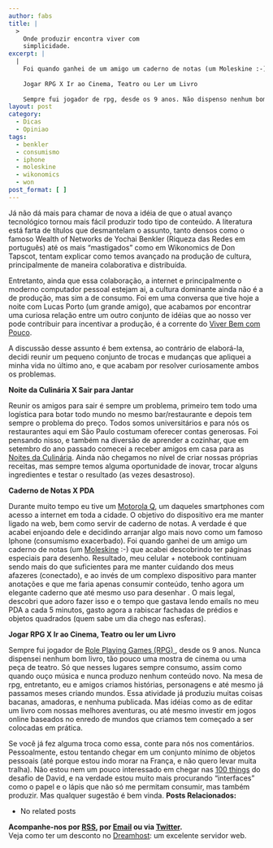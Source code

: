 ```yaml
---
author: fabs
title: |
  >
    Onde produzir encontra viver com
    simplicidade.
excerpt: |
  |
    Foi quando ganhei de um amigo um caderno de notas (um Moleskine :-) e era de desenho. Resultado, meu celular + notebook continuam sendo mais do que suficientes para me manter cuidandos dos meus afazeres, e ao invés de um complexo dispositivo para manter anotações, tenho agora um elegante caderno que tenho até mesmo usado para desenhar . O mais legal, descobri que adoro desenhar, e o tempo que gastava lendo emails no meu PDA gasto agorarabiscar fachadas de prédios e objetos quadrados.
    
    Jogar RPG X Ir ao Cinema, Teatro ou Ler um Livro
    
    Sempre fui jogador de rpg, desde os 9 anos. Não dispenso nenhum bom livro, tão pouco uma mostra de cinema ou uma peça de Teatro. Entretanto, assim como quando ouço música, nunca produzo nenhum conteúdo novo, apenas consumo. Entretanto, sempre que sento em uma mesa de jogos com um grupo de amigos, criamos histórias, personagens e até mesmo passamos meses criando mundos. Essa atividade já produziu muitas coisas bacanas. É verdade que durante esse tempo fomos amadores e nunca publicamos nada, mas já começamos a ver algumas oportunidades. Recentemente temos planejado editar um livro com uma de nossas aventuras mais famosas, e até mesmo um jogo online está em produção usando idéias que tivemos enquanto jogávamos rpg.
layout: post
category:
  - Dicas
  - Opiniao
tags:
  - benkler
  - consumismo
  - iphone
  - moleskine
  - wikonomics
  - won
post_format: [ ]
---
```

Já não dá mais para chamar de nova a idéia de que o atual avanço tecnológico tornou mais fácil produzir todo tipo de conteúdo. A literatura está farta de títulos que desmantelam o assunto, tanto densos como o famoso Wealth of Networks de Yochai Benkler (Riqueza das Redes em português) até os mais “mastigados” como em Wikonomics de Don Tapscot, tentam explicar como temos avançado na produção de cultura, principalmente de maneira colaborativa e distribuída.

Entretanto, ainda que essa colaboração, a internet e principalmente o moderno computador pessoal estejam ai, a cultura dominante ainda não é a de produção, mas sim a de consumo. Foi em uma conversa que tive hoje a noite com Lucas Porto (um grande amigo), que acabamos por encontrar uma curiosa relação entre um outro conjunto de idéias que ao nosso ver pode contribuir para incentivar a produção, é a corrente do [Viver Bem com Pouco][1].

A discussão desse assunto é bem extensa, ao contrário de elaborá-la, decidi reunir um pequeno conjunto de trocas e mudanças que apliquei a minha vida no último ano, e que acabam por resolver curiosamente ambos os problemas.

**Noite da Culinária X Sair para Jantar**

Reunir os amigos para sair é sempre um problema, primeiro tem todo uma logística para botar todo mundo no mesmo bar/restaurante e depois tem sempre o problema do preço. Todos somos universitários e para nós os restaurantes aqui em São Paulo costumam oferecer contas generosas. Foi pensando nisso, e também na diversão de aprender a cozinhar, que em setembro do ano passado comecei a receber amigos em casa para as [Noites da Culinária][2]. Ainda não chegamos no nível de criar nossas próprias receitas, mas sempre temos alguma oportunidade de inovar, trocar alguns ingredientes e testar o resultado (as vezes desastroso).

**Caderno de Notas X PDA**

Durante muito tempo eu tive um [Motorola Q][3], um daqueles smartphones com acesso a internet em toda a cidade. O objetivo do dispositivo era me manter ligado na web, bem como servir de caderno de notas. A verdade é que acabei enjoando dele e decidindo arranjar algo mais novo como um famoso Iphone (consumismo exacerbado). Foi quando ganhei de um amigo um caderno de notas (um [Moleskine][4] :-) que acabei descobrindo ter páginas especiais para desenho. Resultado, meu celular + notebook continuam sendo mais do que suficientes para me manter cuidando dos meus afazeres (conectado), e ao invés de um complexo dispositivo para manter anotações e que me faria apenas consumir conteúdo, tenho agora um elegante caderno que até mesmo uso para desenhar . O mais legal, descobri que adoro fazer isso e o tempo que gastava lendo emails no meu PDA a cada 5 minutos, gasto agora a rabiscar fachadas de prédios e objetos quadrados (quem sabe um dia chego nas esferas).

**Jogar RPG X Ir ao Cinema, Teatro ou ler um Livro**

Sempre fui jogador de [ Role Playing Games (RPG) ][5], desde os 9 anos. Nunca dispensei nenhum bom livro, tão pouco uma mostra de cinema ou uma peça de teatro. Só que nesses lugares sempre consumo, assim como quando ouço música e nunca produzo nenhum conteúdo novo. Na mesa de rpg, entretanto, eu e amigos criamos histórias, personagens e até mesmo já passamos meses criando mundos. Essa atividade já produziu muitas coisas bacanas, amadoras, e nenhuma publicada. Mas idéias como as de editar um livro com nossas melhores aventuras, ou até mesmo investir em jogos online baseados no enredo de mundos que criamos tem começado a ser colocadas em prática.

Se você já fez alguma troca como essa, conte para nós nos comentários. Pessoalmente, estou tentando chegar em um conjunto mínimo de objetos pessoais (até porque estou indo morar na França, e não quero levar muita tralha). Não estou nem um pouco interessado em chegar nas [100 things][6] do desafio de David, e na verdade estou muito mais procurando “interfaces” como o papel e o lápis que não só me permitam consumir, mas também produzir. Mas qualquer sugestão é bem vinda. 
**Posts Relacionados:** 
*   No related posts









**Acompanhe-nos por [ RSS][8], por [Email][9] ou via [Twitter][10].**  
Veja como ter um desconto no [Dreamhost][11]: um excelente servidor web.

 [1]: http://revistaepoca.globo.com/Revista/Epoca/0,,EMI20408-15223-1,00-VIVER+BEM+COM+POUCO.html
 [2]: http://culinaria.epistemol.net/Noite_da_Culinaria/Bem_Vindo!.html
 [3]: http://www.freeforallmankind.com/prizeimages/MotorolaQ.jpg
 [4]: http://www.moleskine.com/
 [5]: ”http://pt.wikipedia.org/wiki/Role-playing_game”
 [6]: http://www.guynameddave.com/100-thing-challenge.html
 [7]: https://twitter.com/share
 [8]: http://feeds.feedburner.com/VidaGeek
 [9]: http://feedburner.google.com/fb/a/mailverify?uri=VidaGeek&loc=pt_BR
 [10]: http://twitter.com/blogvidageek
 [11]: http://vidageek.net/dreamhost/
